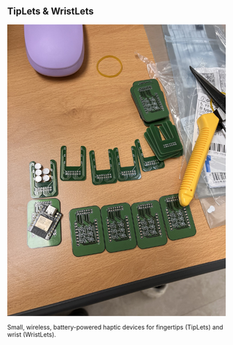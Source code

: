 ## TipLets & WristLets

<img class="aspect-video object-cover rounded-lg shadow-md hover:shadow-xl hover:scale-102 transition-all duration-500 ease-in-out transform" src="/assets/MainPhoto_TipLetsWristLets.jpeg">

Small, wireless, battery-powered haptic devices for fingertips (TipLets) and wrist (WristLets).